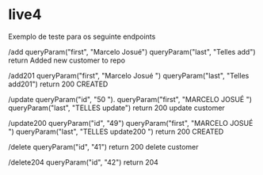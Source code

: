 # live4
Exemplo de teste para os seguinte endpoints

/add
queryParam("first", "Marcelo Josué")
queryParam("last", "Telles add")
return Added new customer to repo

/add201
queryParam("first", "Marcelo Josué ")
queryParam("last", "Telles add201")
return 200
CREATED
                
                
/update
queryParam("id", "50 ").
queryParam("first", "MARCELO JOSUÉ ")
queryParam("last", "TELLES update")
return 200
update customer

/update200
queryParam("id", "49")
queryParam("first", "MARCELO JOSUÉ ")
queryParam("last", "TELLES update200 ")
return 200
CREATED

/delete
queryParam("id", "41")
return 200
delete customer

/delete204
queryParam("id", "42")
return 204



